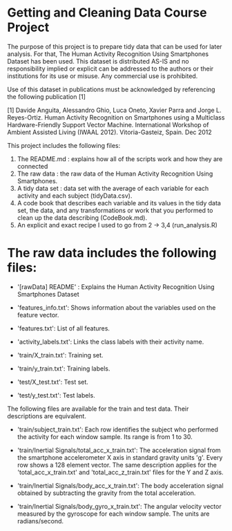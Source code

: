 Getting and Cleaning Data Course Project
========================================

The purpose of this project is to prepare tidy data that can be used for later analysis. For that, The Human Activity Recognition Using Smartphones Dataset has been used. This dataset is distributed AS-IS and no responsibility implied or explicit can be addressed to the authors or their institutions for its use or misuse. Any commercial use is prohibited.

Use of this dataset in publications must be acknowledged by referencing the following publication [1] 

[1] Davide Anguita, Alessandro Ghio, Luca Oneto, Xavier Parra and Jorge L. Reyes-Ortiz. Human Activity Recognition on Smartphones using a Multiclass Hardware-Friendly Support Vector Machine. International Workshop of Ambient Assisted Living (IWAAL 2012). Vitoria-Gasteiz, Spain. Dec 2012


This project includes the following files:

1. The README.md :  explains how all of the scripts work and how they are connected
2. The raw data : the raw data of the Human Activity Recognition Using Smartphones.
3. A tidy data set : data set with the average of each variable for each activity and each subject (tidyData.csv).
4. A code book  that describes each variable and its values in the tidy data set, the data, and any transformations or work that you performed to clean up the data describing  (CodeBook.md).  
5. An explicit and exact recipe I used to go from 2 -> 3,4 (run_analysis.R)

The raw data includes the following files:
==========================================

- '[rawData] README' : Explains the Human Activity Recognition Using Smartphones Dataset

- 'features_info.txt': Shows information about the variables used on the feature vector.

- 'features.txt': List of all features.

- 'activity_labels.txt': Links the class labels with their activity name.

- 'train/X_train.txt': Training set.

- 'train/y_train.txt': Training labels.

- 'test/X_test.txt': Test set.

- 'test/y_test.txt': Test labels.

The following files are available for the train and test data. Their descriptions are equivalent. 

- 'train/subject_train.txt': Each row identifies the subject who performed the activity for each window sample. Its range is from 1 to 30. 

- 'train/Inertial Signals/total_acc_x_train.txt': The acceleration signal from the smartphone accelerometer X axis in standard gravity units 'g'. Every row shows a 128 element vector. The same description applies for the 'total_acc_x_train.txt' and 'total_acc_z_train.txt' files for the Y and Z axis. 

- 'train/Inertial Signals/body_acc_x_train.txt': The body acceleration signal obtained by subtracting the gravity from the total acceleration. 

- 'train/Inertial Signals/body_gyro_x_train.txt': The angular velocity vector measured by the gyroscope for each window sample. The units are radians/second. 

